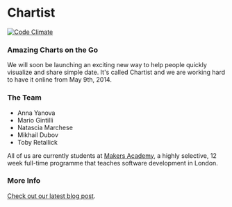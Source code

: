 # Chartist

[![Code Climate](https://codeclimate.com/github/chartist/chartist.png)](https://codeclimate.com/github/chartist/chartist)


### Amazing Charts on the Go
We will soon be launching an exciting new way to help people quickly visualize and share simple date. It's called Chartist
and we are working hard to have it online from May 9th, 2014.

### The Team
- Anna Yanova
- Mario Gintilli
- Natascia Marchese
- Mikhail Dubov
- Toby Retallick

All of us are currently students at [Makers Academy](http://www.makersacademy.com), a highly selective,
 12 week full-time programme that teaches software development in London.

### More Info
[Check out our latest blog post](http://digitalmaker.ghost.io/2014/04/27/the-final-push/).
